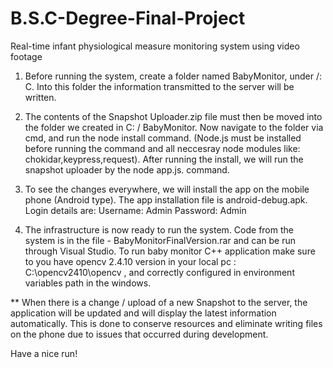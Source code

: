 # B.S.C-Degree-Final-Project
Real-time infant physiological measure monitoring system using video footage




1. Before running the system, create a folder named BabyMonitor, under /: C.
Into this folder the information transmitted to the server will be written.


2. The contents of the Snapshot Uploader.zip file must then be moved into the folder we created in C: / BabyMonitor. Now navigate to the folder via cmd, and run the node install command. (Node.js must be installed before running the command and all neccesray node modules like: chokidar,keypress,request).
After running the install, we will run the snapshot uploader by the node app.js. command.


3. To see the changes everywhere, we will install the app on the mobile phone (Android type). The app installation file is android-debug.apk. Login details are:
Username: Admin
Password: Admin


4. The infrastructure is now ready to run the system. Code from the system is in the file - BabyMonitorFinalVersion.rar and can be run through Visual Studio.
   To run baby monitor C++ application make sure to you have opencv 2.4.10 version in your local pc : C:\opencv2410\opencv , and correctly configured in environment variables      path in the windows.

** When there is a change / upload of a new Snapshot to the server, the application will be updated and will display the latest information automatically. This is done to conserve resources and eliminate writing files on the phone due to issues that occurred during development.





Have a nice run!




